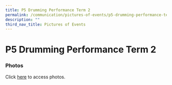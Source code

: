 ```yaml
---
title: P5 Drumming Performance Term 2
permalink: /communication/pictures-of-events/p5-drumming-performance-term-2
description: ""
third_nav_title: Pictures of Events
---
```

# **P5 Drumming Performance Term 2**

### Photos

Click [here](https://photos.app.goo.gl/CuaTB3xfs85BfJ1r5) to access photos.